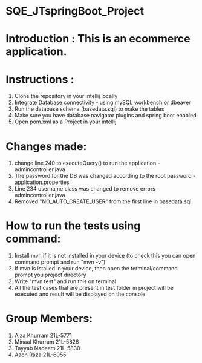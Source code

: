 # SQE_JTspringBoot_Project

# Introduction : This is an ecommerce application.

# Instructions :
1. Clone the repository in your intellij locally
2. Integrate Database connectivity - using mySQL workbench or dbeaver 
3. Run the database schema (basedata.sql) to make the tables
4. Make sure you have database navigator plugins and spring boot enabled
5. Open pom.xml as a Project in your intellij

# Changes made:
1. change line 240 to executeQuery() to run the application - admincontroller.java
2. The password for the DB was changed according to the root password - application.properties
3. Line 234 username class was changed to remove errors -admincontroller.java
4. Removed "NO_AUTO_CREATE_USER" from the first line in basedata.sql

# How to run the tests using command:
1. Install mvn if it is not installed in your device (to check this you can open command prompt and run "mvn -v")
2. If mvn is istalled in your device, then open the terminal/command prompt you project directory
3. Write "mvn test" and run this on terminal
4. All the test cases that are present in test folder in project will be executed and result will be displayed on the console.

# Group Members:
1. Aiza Khurram  21L-5771
2. Minaal Khurram 21L-5828
3. Tayyab Nadeem  21L-5830
4. Aaon Raza  21L-6055
   
